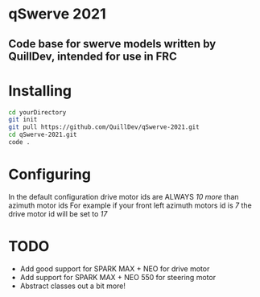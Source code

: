# qSwerve 2021
## Code base for swerve models written by QuillDev, intended for use in FRC

# Installing
```bash
cd yourDirectory
git init
git pull https://github.com/QuillDev/qSwerve-2021.git
cd qSwerve-2021.git
code .
```

# Configuring
In the default configuration drive motor ids are ALWAYS *10 more* than azimuth motor ids
For example if your front left azimuth motors id is *7* the drive motor id will be set to *17*

# TODO
* Add good support for SPARK MAX + NEO for drive motor
* Add support for SPARK MAX + NEO 550 for steering motor
* Abstract classes out a bit more!